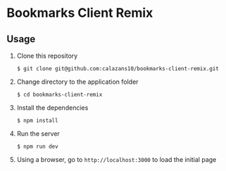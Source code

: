 # Bookmarks Client Remix

## Usage

1.  Clone this repository

        $ git clone git@github.com:calazans10/bookmarks-client-remix.git

2.  Change directory to the application folder

        $ cd bookmarks-client-remix

3.  Install the dependencies

        $ npm install

4.  Run the server

        $ npm run dev

5.  Using a browser, go to `http://localhost:3000` to load the initial page
